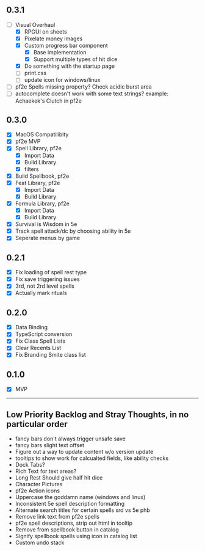 ## 0.3.1
- [ ] Visual Overhaul
    - [X] RPGUI on sheets
    - [X] Pixelate money images
    - [X] Custom progress bar component
        - [X] Base implementation
        - [X] Support multiple types of hit dice
    - [X] Do something with the startup page
    - [ ] print.css
    - [ ] update icon for windows/linux
- [ ] pf2e Spells missing property? Check acidic burst area
- [ ] autocomplete doesn't work with some text strings? example: Achaekek's Clutch in pf2e

## 0.3.0
- [X] MacOS Compatilibity
- [X] pf2e MVP 
- [X] Spell Library, pf2e 
    - [X] Import Data
    - [X] Build Library
    - [X] filters
- [X] Build Spellbook, pf2e
- [X] Feat Library, pf2e 
    - [X] Import Data
    - [X] Build Library
- [X] Formula Library, pf2e 
    - [X] Import Data
    - [X] Build Library
- [X] Survival is Wisdom in 5e
- [X] Track spell attack/dc by choosing ability in 5e
- [X] Seperate menus by game

## 0.2.1
- [X] Fix loading of spell rest type
- [X] Fix save triggering issues
- [X] 3rd, not 2rd level spells
- [X] Actually mark rituals

## 0.2.0
- [X] Data Binding
- [X] TypeScript conversion
- [X] Fix Class Spell Lists
- [X] Clear Recents List
- [X] Fix Branding Smite class list

## 0.1.0
- [X] MVP

---

## Low Priority Backlog and Stray Thoughts, in no particular order
- fancy bars don't always trigger unsafe save
- fancy bars slight text offset
- Figure out a way to update content w/o version update
- tooltips to show work for calcualted fields, like ability checks
- Dock Tabs?
- Rich Text for text areas?
- Long Rest Should give half hit dice
- Character Pictures
- pf2e Action icons 
- Uppercase the goddamn name (windows and linux)
- Inconsistent 5e spell description formatting
- Alternate search titles for certain spells srd vs 5e phb
- Remove link text from pf2e spells 
- pf2e spell descriptions, strip out html in tooltip
- Remove from spellbook button in catalog
- Signify spellbook spells using icon in catalog list
- Custom undo stack